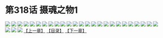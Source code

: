 # 第318话 摄魂之物1
![](https://s2.baozimh.com/scomic/sanyanxiaotianlu-samanhua/0/317-g4hw/1.jpg)
![](https://s2.baozimh.com/scomic/sanyanxiaotianlu-samanhua/0/317-g4hw/2.jpg)
![](https://s2.baozimh.com/scomic/sanyanxiaotianlu-samanhua/0/317-g4hw/3.jpg)
![](https://s2.baozimh.com/scomic/sanyanxiaotianlu-samanhua/0/317-g4hw/4.jpg)
![](https://s2.baozimh.com/scomic/sanyanxiaotianlu-samanhua/0/317-g4hw/5.jpg)
![](https://s2.baozimh.com/scomic/sanyanxiaotianlu-samanhua/0/317-g4hw/6.jpg)
![](https://s2.baozimh.com/scomic/sanyanxiaotianlu-samanhua/0/317-g4hw/7.jpg)
![](https://s2.baozimh.com/scomic/sanyanxiaotianlu-samanhua/0/317-g4hw/8.jpg)
![](https://s2.baozimh.com/scomic/sanyanxiaotianlu-samanhua/0/317-g4hw/9.jpg)
![](https://s2.baozimh.com/scomic/sanyanxiaotianlu-samanhua/0/317-g4hw/10.jpg)
![](https://s2.baozimh.com/scomic/sanyanxiaotianlu-samanhua/0/317-g4hw/11.jpg)
![](https://s2.baozimh.com/scomic/sanyanxiaotianlu-samanhua/0/317-g4hw/12.jpg)
![](https://s2.baozimh.com/scomic/sanyanxiaotianlu-samanhua/0/317-g4hw/13.jpg)
![](https://s2.baozimh.com/scomic/sanyanxiaotianlu-samanhua/0/317-g4hw/14.jpg)
![](https://s2.baozimh.com/scomic/sanyanxiaotianlu-samanhua/0/317-g4hw/15.jpg)
![](https://s2.baozimh.com/scomic/sanyanxiaotianlu-samanhua/0/317-g4hw/16.jpg)
![](https://s2.baozimh.com/scomic/sanyanxiaotianlu-samanhua/0/317-g4hw/17.jpg)
![](https://s2.baozimh.com/scomic/sanyanxiaotianlu-samanhua/0/317-g4hw/18.jpg)
![](https://s2.baozimh.com/scomic/sanyanxiaotianlu-samanhua/0/317-g4hw/19.jpg)
![](https://s2.baozimh.com/scomic/sanyanxiaotianlu-samanhua/0/317-g4hw/20.jpg)
![](https://s2.baozimh.com/scomic/sanyanxiaotianlu-samanhua/0/317-g4hw/21.jpg)
![](https://s2.baozimh.com/scomic/sanyanxiaotianlu-samanhua/0/317-g4hw/22.jpg)
![](https://s2.baozimh.com/scomic/sanyanxiaotianlu-samanhua/0/317-g4hw/23.jpg)
![](https://s2.baozimh.com/scomic/sanyanxiaotianlu-samanhua/0/317-g4hw/24.jpg)
![](https://s2.baozimh.com/scomic/sanyanxiaotianlu-samanhua/0/317-g4hw/25.jpg)
![](https://s2.baozimh.com/scomic/sanyanxiaotianlu-samanhua/0/317-g4hw/26.jpg)
![](https://s2.baozimh.com/scomic/sanyanxiaotianlu-samanhua/0/317-g4hw/27.jpg)
![](https://s2.baozimh.com/scomic/sanyanxiaotianlu-samanhua/0/317-g4hw/28.jpg)
[【上一章】](./317.md)
[【目录】](./README.md)
[【下一章】](./319.md)
